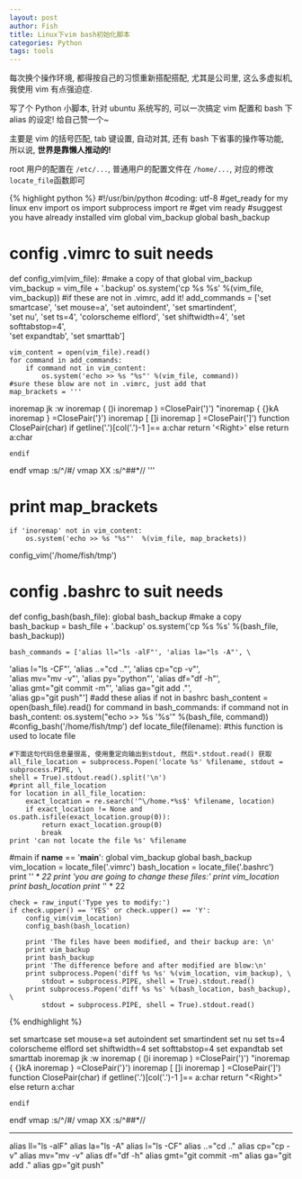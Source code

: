 ```yaml
---
layout: post
author: Fish
title: Linux下vim bash初始化脚本
categories: Python
tags: tools
---
```

每次换个操作环境, 都得按自己的习惯重新搭配搭配, 尤其是公司里, 这么多虚拟机, 我使用 vim 有点强迫症.

写了个 Python 小脚本, 针对 ubuntu 系统写的, 可以一次搞定 vim 配置和 bash 下 alias 的设定! 给自己赞一个~

主要是 vim 的括号匹配, tab 键设置, 自动对其, 还有 bash 下省事的操作等功能, 所以说, **世界是靠懒人推动的!**

root 用户的配置在 <code>/etc/...</code>, 普通用户的配置文件在 <code>/home/...</code>, 对应的修改<code>locate_file</code>函数即可
<!--more-->
{% highlight python %}
#!/usr/bin/python
#coding: utf-8
#get_ready for my linux env
import os
import subprocess
import re
#get vim ready
#suggest you have already installed vim
global vim_backup
global bash_backup
# config .vimrc to suit needs
def config_vim(vim_file):
    #make a copy of that
    global vim_backup
    vim_backup = vim_file + '.backup'
    os.system('cp %s %s' %(vim_file, vim_backup))
    #if these are not in .vimrc, add it!
    add_commands = ['set smartcase', 'set mouse=a', 'set autoindent', 'set smartindent', \
'set nu', 'set ts=4', 'colorscheme elflord', 'set shiftwidth=4', 'set softtabstop=4',\
'set expandtab', 'set smarttab']
 
    vim_content = open(vim_file).read()
    for command in add_commands:
        if command not in vim_content:
            os.system('echo >> %s "%s"' %(vim_file, command))
    #sure these blow are not in .vimrc, just add that
    map_brackets = '''
inoremap jk <ESC>:w
inoremap ( ()<ESC>i
inoremap ) <c-r>=ClosePair(')')<CR>
"inoremap { {<CR>}<ESC>kA<CR>
inoremap } <c-r>=ClosePair('}')<CR>
inoremap [ []<ESC>i
inoremap ] <c-r>=ClosePair(']')<CR>
function ClosePair(char)
    if getline('.')[col('.')-1 ]== a:char
        return '\<Right>'
    else
        return a:char

    endif
endf
vmap <C-X> :s/^/#/<CR>
vmap XX :s/^##*//<CR>
        '''
#    print map_brackets
    if 'inoremap' not in vim_content:
        os.system('echo >> %s "%s"'  %(vim_file, map_brackets))
config_vim('/home/fish/tmp')
# config .bashrc to suit needs
def config_bash(bash_file):
    global bash_backup
    #make a copy
    bash_backup = bash_file + '.backup'
    os.system('cp %s %s' %(bash_file, bash_backup))

    bash_commands = ['alias ll="ls -alF"', 'alias la="ls -A"', \
   'alias l="ls -CF"', 'alias ..="cd .."', 'alias cp="cp -v"', \
   'alias mv="mv -v"', 'alias py="python"', 'alias df="df -h"', \
   'alias gmt="git commit -m"', 'alias ga="git add ."', \
   'alias gp="git push"'] 
    #add these alias if not in bashrc
    bash_content = open(bash_file).read()
    for command in bash_commands:
        if command not in bash_content:
            os.system("echo >> %s '%s'" %(bash_file, command))
#config_bash('/home/fish/tmp')
def locate_file(filename):
    #this function is used to locate file

    #下面这句代码信息量很高, 使用重定向输出到stdout, 然后*.stdout.read() 获取
    all_file_location = subprocess.Popen('locate %s' %filename, stdout = subprocess.PIPE, \
    shell = True).stdout.read().split('\n')
    #print all_file_location
    for location in all_file_location:
        exact_location = re.search('^\/home.*%s$' %filename, location)
        if exact_location != None and os.path.isfile(exact_location.group(0)):
            return exact_location.group(0)
            break
    print 'can not locate the file %s' %filename
#main
if __name__ == '__main__':
    global vim_backup
    global bash_backup
    vim_location = locate_file('.vimrc')
    bash_location = locate_file('.bashrc')
    print '*' * 22
    print 'you are going to change these files:'
    print vim_location
    print bash_location
    print '*' * 22
    
    check = raw_input('Type yes to modify:')
    if check.upper() == 'YES' or check.upper() == 'Y':
        config_vim(vim_location)
        config_bash(bash_location)

        print 'The files have been modified, and their backup are: \n'
        print vim_backup 
        print bash_backup
        print 'The difference before and after modified are blow:\n'
        print subprocess.Popen('diff %s %s' %(vim_location, vim_backup), \
            stdout = subprocess.PIPE, shell = True).stdout.read()
        print subprocess.Popen('diff %s %s' %(bash_location, bash_backup), \
            stdout = subprocess.PIPE, shell = True).stdout.read()
{% endhighlight %}


set smartcase
set mouse=a
set autoindent
set smartindent
set nu
set ts=4
colorscheme elflord
set shiftwidth=4
set softtabstop=4
set expandtab
set smarttab
inoremap jk <ESC>:w
inoremap ( ()<ESC>i
inoremap ) <c-r>=ClosePair(')')<CR>
"inoremap { {<CR>}<ESC>kA<CR>
inoremap } <c-r>=ClosePair('}')<CR>
inoremap [ []<ESC>i
inoremap ] <c-r>=ClosePair(']')<CR>
function ClosePair(char)
    if getline('.')[col('.')-1 ]== a:char
        return "\<Right>"
    else
        return a:char

    endif
endf
vmap <C-X> :s/^/#/<CR>
vmap XX :s/^##*//<CR>

<hr>

alias ll="ls -alF"
alias la="ls -A"
alias l="ls -CF"
alias ..="cd .."
alias cp="cp -v"
alias mv="mv -v"
alias df="df -h"
alias gmt="git commit -m"
alias ga="git add ."
alias gp="git push"
